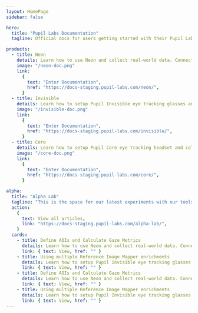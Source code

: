 ```yaml
---
layout: HomePage
sidebar: false

hero:
  title: "Pupil Labs Documentation"
  tagline: Official docs for users getting started with their Pupil Labs eye tracking glasses and for developers working on eye tracking applications and integrations.

products:
  - title: Neon
    details: Learn how to use Neon and collect real-world data. Connect to Pupil Cloud, manage your data, analyze, and take your research to the next level.
    image: "/neon-doc.png"
    link:
      {
        text: "Enter Documentation",
        href: "https://docs-staging.pupil-labs.com/neon/",
      }
  - title: Invisible
    details: Learn how to setup Pupil Invisible eye tracking glasses and collect real world data. Connect to Pupil Cloud, manage your data, analyze, and take your research to the next level.
    image: "/invisible-doc.png"
    link:
      {
        text: "Enter Documentation",
        href: "https://docs-staging.pupil-labs.com/invisible/",
      }
  - title: Core
    details: Learn how to setup Pupil Core eye tracking headset and collect data with Pupil Capture. Use Pupil Player to explore your data in greater detail.
    image: "/core-doc.png"
    link:
      {
        text: "Enter Documentation",
        href: "https://docs-staging.pupil-labs.com/core/",
      }

alpha:
  title: "Alpha Lab"
  tagline: "This is the space for our latest experiments with our tools. Alpha Lab is not a place for official product documentation. Everything you find here should be considered a work in progress, and may even be a bit rough around the edges."
  action:
    {
      text: View all articles,
      link: "https://docs-staging.pupil-labs.com/alpha-lab/",
    }
  cards:
    - title: Define AOIs and Calculate Gaze Metrics
      details: Learn how to use Neon and collect real-world data. Connect to Pupil Cloud, manage your data, analyze, and take your research to the next level.
      link: { text: View, href: "" }
    - title: Using multiple Reference Image Mapper enrichments
      details: Learn how to setup Pupil Invisible eye tracking glasses and collect real world data. Connect to Pupil Cloud, manage your data, analyze, and take your research to the next level.
      link: { text: View, href: "" }
    - title: Define AOIs and Calculate Gaze Metrics
      details: Learn how to use Neon and collect real-world data. Connect to Pupil Cloud, manage your data, analyze, and take your research to the next level.
      link: { text: View, href: "" }
    - title: Using multiple Reference Image Mapper enrichments
      details: Learn how to setup Pupil Invisible eye tracking glasses and collect real world data. Connect to Pupil Cloud, manage your data, analyze, and take your research to the next level.
      link: { text: View, href: "" }
---
```


